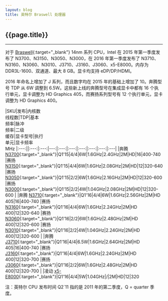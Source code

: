 ```yaml
---
layout: blog
title: 英特尔 Braswell 处理器
---
```


## {{page.title}}

-----------------------

对于 [Braswell]{:target="_blank"} 14nm 系列 CPU，Intel 在 2015 年第一季度发布了 N3700、N3150、N3050、N3000，在 2016 年第一季度发布了 N3710、N3160、N3060、N3010、J3710、J3160、J3060、x5-E8000。内存为 DDR3L-1600、双通道、最大 8 GB。显卡均支持 eDP/DP/HDMI。

2016 年命名上增加了 J 系列，而且数字均在 2015 年的基础上增加了 10。奔腾型号 TDP 从 6W 调整到 6.5W。这些新上线的奔腾型号在集成显卡中都有 16 个执行单元，显卡调整为 HD Graphics 405，而赛扬系列型号有 12 个执行单元，显卡调整为 HD Graphics 400。

|SKU|发布|内核数<br>线程数|TDP|基本<br>频率|脉冲<br>频率|二级<br>缓存|显卡型号|执行<br>单元|显卡频率<br>MHz
|:---:||:---:|:---:|---:|:---:|:---:|:---:|:---:|:---:|:---|
|奔腾 [N3700]{:target="_blank"}|Q1'15|4/4|6W|1.6GHz|2.4GHz|2M|HD|16|400-740
|赛扬 [N3150]{:target="_blank"}|Q1'15|4/4|6W|1.6GHz|2.08GHz|2M|HD|12|320-640
|赛扬 [N3050]{:target="_blank"}|Q1'15|2/2|6W|1.6GHz|2.16GHz|2M|HD|12|320-600
|赛扬 [N3000]{:target="_blank"}|Q1'15|2/2|4W|1.04GHz|2.08GHz|2M|HD|12|320-600
|
|奔腾 [N3710]{:target="_blank"}|Q1'16|4/4|6W|1.6GHz|2.56GHz|2M|HD 405|16|400-740
|赛扬 [N3160]{:target="_blank"}|Q1'16|4/4|6W|1.6GHz|2.24GHz|2M|HD 400|12|320-640
|赛扬 [N3060]{:target="_blank"}|Q1'16|2/2|6W|1.6GHz|2.48GHz|2M|HD 400|12|320-600
|赛扬 [N3010]{:target="_blank"}|Q1'16|2/2|4W|1.04GHz|2.24GHz|2M|HD 400|12|320-600
|
|奔腾 [J3710]{:target="_blank"}|Q1'16|4/4|6.5W|1.6GHz|2.64GHz|2M|HD 405|16|400-740
|赛扬 [J3160]{:target="_blank"}|Q1'16|4/4|6W|1.6GHz|2.24GHz|2M|HD 400|12|320-700
|赛扬 [J3060]{:target="_blank"}|Q1'16|2/2|6W|1.6GHz|2.48GHz|2M|HD 400|12|320-700
|
|凌动 [x5-E8000]{:target="_blank"}|Q1'16|4/4|5W|1.04GHz|/|2M|HD|12|320

注：英特尔 CPU 发布时间 Q2`11 指的是 2011 年的第二季度，Q = quarter 季度。


[Braswell]: http://ark.intel.com/products/codename/66094/Braswell#@All "去官网查看"

[N3700]: http://ark.intel.com/products/87261/Intel-Pentium-Processor-N3700-2M-Cache-up-to-2_40-GHz "去官网查看"
[N3150]: http://ark.intel.com/products/87258/Intel-Celeron-Processor-N3150-2M-Cache-up-to-2_08-GHz "去官网查看"
[N3050]: http://ark.intel.com/products/87257/Intel-Celeron-Processor-N3050-2M-Cache-up-to-2_16-GHz "去官网查看"
[N3000]: http://ark.intel.com/products/87259/Intel-Celeron-Processor-N3000-2M-Cache-up-to-2_08-GHz "去官网查看"

[N3710]: http://ark.intel.com/products/91830/Intel-Pentium-Processor-N3710-2M-Cache-up-to-2_56-GHz "去官网查看"
[N3160]: http://ark.intel.com/products/91831/Intel-Celeron-Processor-N3160-2M-Cache-up-to-2_24-GHz "去官网查看"
[N3060]: http://ark.intel.com/products/91832/Intel-Celeron-Processor-N3060-2M-Cache-up-to-2_48-GHz "去官网查看"
[N3010]: http://ark.intel.com/products/91710/Intel-Celeron-Processor-N3010-2M-Cache-up-to-2_24-GHz "去官网查看"

[J3710]: http://ark.intel.com/products/91532/Intel-Pentium-Processor-J3710-2M-Cache-up-to-2_64-GHz "去官网查看"
[J3160]: http://ark.intel.com/products/91533/Intel-Celeron-Processor-J3160-2M-Cache-up-to-2_24-GHz "去官网查看"
[J3060]: http://ark.intel.com/products/91534/Intel-Celeron-Processor-J3060-2M-Cache-up-to-2_48-GHz "去官网查看"

[x5-E8000]: http://ark.intel.com/products/92124/Intel-Atom-Processor-x5-E8000-2M-Cache-up-to-2_00-GHz "去官网查看"

